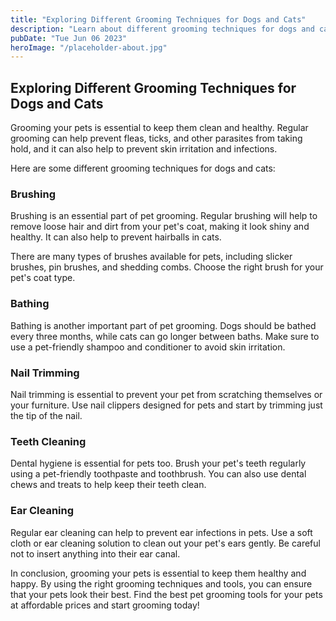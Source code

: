 ```yaml
---
title: "Exploring Different Grooming Techniques for Dogs and Cats"
description: "Learn about different grooming techniques for dogs and cats to keep them looking clean and healthy. Find the best pet grooming tools for your pets at affordable prices."
pubDate: "Tue Jun 06 2023"
heroImage: "/placeholder-about.jpg"
---
```


## Exploring Different Grooming Techniques for Dogs and Cats

Grooming your pets is essential to keep them clean and healthy. Regular grooming can help prevent fleas, ticks, and other parasites from taking hold, and it can also help to prevent skin irritation and infections.

Here are some different grooming techniques for dogs and cats:

### Brushing

Brushing is an essential part of pet grooming. Regular brushing will help to remove loose hair and dirt from your pet&#39;s coat, making it look shiny and healthy. It can also help to prevent hairballs in cats.

There are many types of brushes available for pets, including slicker brushes, pin brushes, and shedding combs. Choose the right brush for your pet&#39;s coat type.

### Bathing

Bathing is another important part of pet grooming. Dogs should be bathed every three months, while cats can go longer between baths. Make sure to use a pet-friendly shampoo and conditioner to avoid skin irritation.

### Nail Trimming

Nail trimming is essential to prevent your pet from scratching themselves or your furniture. Use nail clippers designed for pets and start by trimming just the tip of the nail.

### Teeth Cleaning

Dental hygiene is essential for pets too. Brush your pet&#39;s teeth regularly using a pet-friendly toothpaste and toothbrush. You can also use dental chews and treats to help keep their teeth clean.

### Ear Cleaning

Regular ear cleaning can help to prevent ear infections in pets. Use a soft cloth or ear cleaning solution to clean out your pet&#39;s ears gently. Be careful not to insert anything into their ear canal.

In conclusion, grooming your pets is essential to keep them healthy and happy. By using the right grooming techniques and tools, you can ensure that your pets look their best. Find the best pet grooming tools for your pets at affordable prices and start grooming today!

